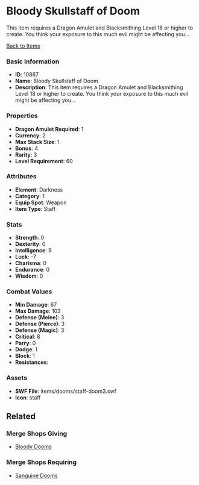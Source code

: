 # Bloody Skullstaff of Doom

This item requires a Dragon Amulet and Blacksmithing Level 18 or higher to create. You think your exposure to this much evil might be affecting you...

[Back to Items](../items.md)

### Basic Information

- **ID**: 10867
- **Name**: Bloody Skullstaff of Doom
- **Description**: This item requires a Dragon Amulet and Blacksmithing Level 18 or higher to create. You think your exposure to this much evil might be affecting you...

### Properties

- **Dragon Amulet Required**: 1
- **Currency**: 2
- **Max Stack Size**: 1
- **Bonus**: 4
- **Rarity**: 3
- **Level Requirement**: 60

### Attributes

- **Element**: Darkness
- **Category**: 1
- **Equip Spot**: Weapon
- **Item Type**: Staff

### Stats

- **Strength**: 0
- **Dexterity**: 0
- **Intelligence**: 9
- **Luck**: -7
- **Charisma**: 0
- **Endurance**: 0
- **Wisdom**: 0

### Combat Values

- **Min Damage**: 67
- **Max Damage**: 103
- **Defense (Melee)**: 3
- **Defense (Pierce)**: 3
- **Defense (Magic)**: 3
- **Critical**: 8
- **Parry**: 0
- **Dodge**: 1
- **Block**: 1
- **Resistances**: 

### Assets

- **SWF File**: items/dooms/staff-doom3.swf
- **Icon**: staff

## Related

### Merge Shops Giving

- [Bloody Dooms](../merge-shops/193-bloody-dooms.md)

### Merge Shops Requiring

- [Sanguine Dooms](../merge-shops/194-sanguine-dooms.md)


